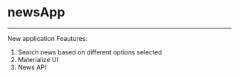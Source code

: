 # newsApp
---
New application
Feautures:
1) Search news based on different options selected
2) Materialize UI
3) News API
